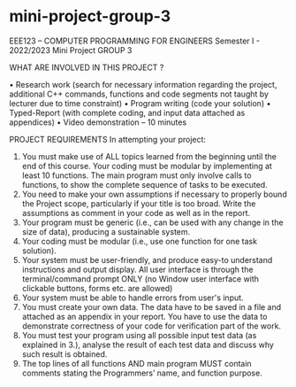 # mini-project-group-3
EEE123 – COMPUTER PROGRAMMING FOR ENGINEERS 
Semester I - 2022/2023
Mini Project GROUP 3

 WHAT ARE INVOLVED IN THIS PROJECT ?
 
• Research work (search for necessary information regarding the project, additional C++ 
commands, functions and code segments not taught by lecturer due to time constraint)
• Program writing (code your solution)
• Typed-Report (with complete coding, and input data attached as appendices)
• Video demonstration – 10 minutes

PROJECT REQUIREMENTS
In attempting your project:
1. You must make use of ALL topics learned from the beginning until the end of this course.
Your coding must be modular by implementing at least 10 functions. The main program must 
only involve calls to functions, to show the complete sequence of tasks to be executed.
2. You need to make your own assumptions if necessary to properly bound the Project scope,
particularly if your title is too broad. Write the assumptions as comment in your code as well 
as in the report.
3. Your program must be generic (i.e., can be used with any change in the size of data), producing 
a sustainable system.
4. Your coding must be modular (i.e., use one function for one task solution).
5. Your system must be user-friendly, and produce easy-to understand instructions and output 
display. All user interface is through the terminal/command prompt ONLY (no Window user 
interface with clickable buttons, forms etc. are allowed)
6. Your system must be able to handle errors from user's input.
7. You must create your own data. The data have to be saved in a file and attached as an
appendix in your report. You have to use the data to demonstrate correctness of your code
for verification part of the work.
8. You must test your program using all possible input test data (as explained in 3.), analyse the
result of each test data and discuss why such result is obtained.
9. The top lines of all functions AND main program MUST contain comments stating the
Programmers’ name, and function purpose.
